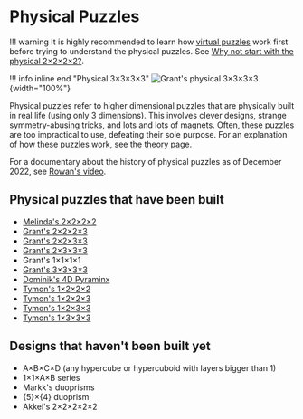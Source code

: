 # Physical Puzzles

!!! warning
    It is highly recommended to learn how [virtual puzzles](/puzzles/index.md) work first before trying to understand the physical puzzles. See [Why not start with the physical 2×2×2×2?](/faq.md#why-not-start-with-the-physical-2222).

!!! info inline end "Physical 3×3×3×3"
    ![Grant's physical 3×3×3×3](https://assets.hypercubing.xyz/img/phys/grant_3x3x3x3_render.png){width="100%"}

Physical puzzles refer to higher dimensional puzzles that are physically built in real life (using only 3 dimensions). This involves clever designs, strange symmetry-abusing tricks, and lots and lots of magnets. Often, these puzzles are too impractical to use, defeating their sole purpose. For an explanation of how these puzzles work, see [the theory page](/theory/physical).

For a documentary about the history of physical puzzles as of December 2022, see [Rowan's video](https://www.youtube.com/watch?v=QTc-rG-nunA).

## Physical puzzles that have been built

- [Melinda's 2×2×2×2](/puzzles/physical/2x2x2x2/index.md)
- [Grant's 2×2×2×3](/puzzles/physical/2x2x2x3.md)
- [Grant's 2×2×3×3](/puzzles/physical/2x2x3x3.md)
- [Grant's 2×3×3×3](/puzzles/physical/2x3x3x3.md)
- Grant's 1×1×1×1
- [Grant's 3×3×3×3](/puzzles/physical/3x3x3x3.md)
- [Dominik's 4D Pyraminx](/puzzles/physical/4d-pyraminx.md)
- [Tymon's 1×2×2×2](/puzzles/physical/1x2x2x2.md)
- [Tymon's 1×2×2×3](/puzzles/physical/1x2x2x3.md)
- [Tymon's 1×2×3×3](/puzzles/physical/1x2x3x3.md)
- [Tymon's 1×3×3×3](/puzzles/physical/1x3x3x3.md)

## Designs that haven't been built yet

- A×B×C×D (any hypercube or hypercuboid with layers bigger than 1)
- 1×1×A×B series
- Markk's duoprisms
- {5}×{4} duoprism
- Akkei's 2×2×2×2×2

